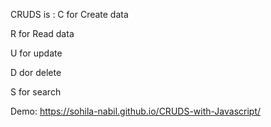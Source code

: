 CRUDS is :
C for Create data

R for Read data

U for update

D dor delete

S for search



Demo:    https://sohila-nabil.github.io/CRUDS-with-Javascript/
